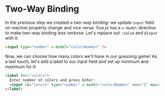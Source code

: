 # Two-Way Binding

In the previous step we created a _two-way binding_: we update `input` field on reactive property change and vice versa. Vue.js has a `v-model` directive to make two-way binding less verbose. Let's replace out `:value` and `@input` with it:

```html
<input type="number" v-model="colorsNumber" />
```

Now, we can choose how many colors we'll have in our guessing game! As a last touch, let's add a label to our input field and set up minimum and maximum for it:

```html
<label for="colors">
  Enter number of colors and press Enter:
  <input id="colors" type="number" v-model="colorsNumber" min="2" max="10" />
</label>
```
